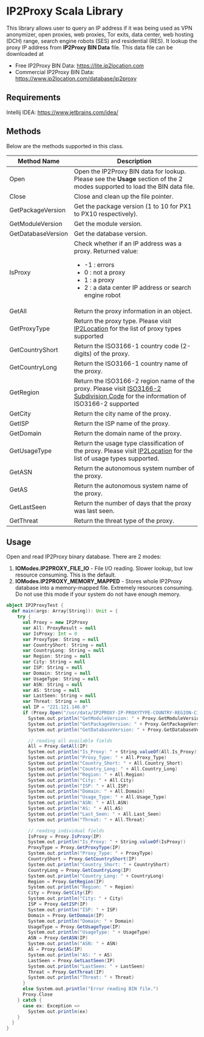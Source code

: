 # IP2Proxy Scala Library

This library allows user to query an IP address if it was being used as VPN anonymizer, open proxies, web proxies, Tor exits, data center, web hosting (DCH) range, search engine robots (SES) and residential (RES). It lookup the proxy IP address from **IP2Proxy BIN Data** file. This data file can be downloaded at

* Free IP2Proxy BIN Data: https://lite.ip2location.com
* Commercial IP2Proxy BIN Data: https://www.ip2location.com/database/ip2proxy

## Requirements ##
Intellij IDEA: https://www.jetbrains.com/idea/

## Methods
Below are the methods supported in this class.

|Method Name|Description|
|---|---|
|Open|Open the IP2Proxy BIN data for lookup. Please see the **Usage** section of the 2 modes supported to load the BIN data file.|
|Close|Close and clean up the file pointer.|
|GetPackageVersion|Get the package version (1 to 10 for PX1 to PX10 respectively).|
|GetModuleVersion|Get the module version.|
|GetDatabaseVersion|Get the database version.|
|IsProxy|Check whether if an IP address was a proxy. Returned value:<ul><li>-1 : errors</li><li>0 : not a proxy</li><li>1 : a proxy</li><li>2 : a data center IP address or search engine robot</li></ul>|
|GetAll|Return the proxy information in an object.|
|GetProxyType|Return the proxy type. Please visit <a href="https://www.ip2location.com/database/px10-ip-proxytype-country-region-city-isp-domain-usagetype-asn-lastseen-threat-residential" target="_blank">IP2Location</a> for the list of proxy types supported|
|GetCountryShort|Return the ISO3166-1 country code (2-digits) of the proxy.|
|GetCountryLong|Return the ISO3166-1 country name of the proxy.|
|GetRegion|Return the ISO3166-2 region name of the proxy. Please visit <a href="https://www.ip2location.com/free/iso3166-2" target="_blank">ISO3166-2 Subdivision Code</a> for the information of ISO3166-2 supported|
|GetCity|Return the city name of the proxy.|
|GetISP|Return the ISP name of the proxy.|
|GetDomain|Return the domain name of the proxy.|
|GetUsageType|Return the usage type classification of the proxy. Please visit <a href="https://www.ip2location.com/database/px10-ip-proxytype-country-region-city-isp-domain-usagetype-asn-lastseen-threat-residential" target="_blank">IP2Location</a> for the list of usage types supported.|
|GetASN|Return the autonomous system number of the proxy.|
|GetAS|Return the autonomous system name of the proxy.|
|GetLastSeen|Return the number of days that the proxy was last seen.|
|GetThreat|Return the threat type of the proxy.|

## Usage

Open and read IP2Proxy binary database. There are 2 modes:

1. **IOModes.IP2PROXY_FILE_IO** - File I/O reading. Slower lookup, but low resource consuming. This is the default.
2. **IOModes.IP2PROXY_MEMORY_MAPPED** - Stores whole IP2Proxy database into a memory-mapped file. Extremely resources consuming. Do not use this mode if your system do not have enough memory.

```scala
object IP2ProxyTest {
  def main(args: Array[String]): Unit = {
    try {
      val Proxy = new IP2Proxy
      var All: ProxyResult = null
      var IsProxy: Int = 0
      var ProxyType: String = null
      var CountryShort: String = null
      var CountryLong: String = null
      var Region: String = null
      var City: String = null
      var ISP: String = null
      var Domain: String = null
      var UsageType: String = null
      var ASN: String = null
      var AS: String = null
      var LastSeen: String = null
      var Threat: String = null
      val IP = "221.121.146.0"
      if (Proxy.Open("/usr/data/IP2PROXY-IP-PROXYTYPE-COUNTRY-REGION-CITY-ISP-DOMAIN-USAGETYPE-ASN-LASTSEEN-THREAT-RESIDENTIAL.BIN", IP2Proxy.IOModes.IP2PROXY_MEMORY_MAPPED) == 0) {
        System.out.println("GetModuleVersion: " + Proxy.GetModuleVersion)
        System.out.println("GetPackageVersion: " + Proxy.GetPackageVersion)
        System.out.println("GetDatabaseVersion: " + Proxy.GetDatabaseVersion)

        // reading all available fields
        All = Proxy.GetAll(IP)
        System.out.println("Is_Proxy: " + String.valueOf(All.Is_Proxy))
        System.out.println("Proxy_Type: " + All.Proxy_Type)
        System.out.println("Country_Short: " + All.Country_Short)
        System.out.println("Country_Long: " + All.Country_Long)
        System.out.println("Region: " + All.Region)
        System.out.println("City: " + All.City)
        System.out.println("ISP: " + All.ISP)
        System.out.println("Domain: " + All.Domain)
        System.out.println("Usage_Type: " + All.Usage_Type)
        System.out.println("ASN: " + All.ASN)
        System.out.println("AS: " + All.AS)
        System.out.println("Last_Seen: " + All.Last_Seen)
        System.out.println("Threat: " + All.Threat)

        // reading individual fields
        IsProxy = Proxy.IsProxy(IP)
        System.out.println("Is_Proxy: " + String.valueOf(IsProxy))
        ProxyType = Proxy.GetProxyType(IP)
        System.out.println("Proxy_Type: " + ProxyType)
        CountryShort = Proxy.GetCountryShort(IP)
        System.out.println("Country_Short: " + CountryShort)
        CountryLong = Proxy.GetCountryLong(IP)
        System.out.println("Country_Long: " + CountryLong)
        Region = Proxy.GetRegion(IP)
        System.out.println("Region: " + Region)
        City = Proxy.GetCity(IP)
        System.out.println("City: " + City)
        ISP = Proxy.GetISP(IP)
        System.out.println("ISP: " + ISP)
        Domain = Proxy.GetDomain(IP)
        System.out.println("Domain: " + Domain)
        UsageType = Proxy.GetUsageType(IP)
        System.out.println("UsageType: " + UsageType)
        ASN = Proxy.GetASN(IP)
        System.out.println("ASN: " + ASN)
        AS = Proxy.GetAS(IP)
        System.out.println("AS: " + AS)
        LastSeen = Proxy.GetLastSeen(IP)
        System.out.println("LastSeen: " + LastSeen)
        Threat = Proxy.GetThreat(IP)
        System.out.println("Threat: " + Threat)
      }
      else System.out.println("Error reading BIN file.")
      Proxy.Close
    } catch {
      case ex: Exception =>
        System.out.println(ex)
    }
  }
}
```

